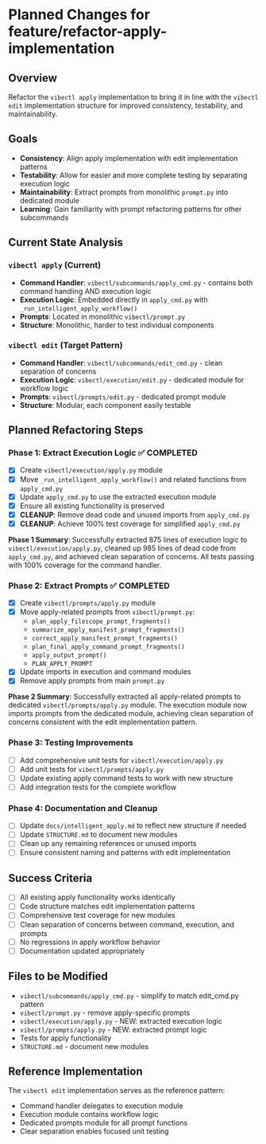 # Planned Changes for feature/refactor-apply-implementation

## Overview
Refactor the `vibectl apply` implementation to bring it in line with the `vibectl edit` implementation structure for improved consistency, testability, and maintainability.

## Goals
- **Consistency**: Align apply implementation with edit implementation patterns
- **Testability**: Allow for easier and more complete testing by separating execution logic
- **Maintainability**: Extract prompts from monolithic `prompt.py` into dedicated module
- **Learning**: Gain familiarity with prompt refactoring patterns for other subcommands

## Current State Analysis

### `vibectl apply` (Current)
- **Command Handler**: `vibectl/subcommands/apply_cmd.py` - contains both command handling AND execution logic
- **Execution Logic**: Embedded directly in `apply_cmd.py` with `_run_intelligent_apply_workflow()`
- **Prompts**: Located in monolithic `vibectl/prompt.py`
- **Structure**: Monolithic, harder to test individual components

### `vibectl edit` (Target Pattern)
- **Command Handler**: `vibectl/subcommands/edit_cmd.py` - clean separation of concerns
- **Execution Logic**: `vibectl/execution/edit.py` - dedicated module for workflow logic
- **Prompts**: `vibectl/prompts/edit.py` - dedicated prompt module
- **Structure**: Modular, each component easily testable

## Planned Refactoring Steps

### Phase 1: Extract Execution Logic ✅ COMPLETED
- [x] Create `vibectl/execution/apply.py` module
- [x] Move `_run_intelligent_apply_workflow()` and related functions from `apply_cmd.py`
- [x] Update `apply_cmd.py` to use the extracted execution module
- [x] Ensure all existing functionality is preserved
- [x] **CLEANUP**: Remove dead code and unused imports from `apply_cmd.py`
- [x] **CLEANUP**: Achieve 100% test coverage for simplified `apply_cmd.py`

**Phase 1 Summary**: Successfully extracted 875 lines of execution logic to `vibectl/execution/apply.py`, cleaned up 985 lines of dead code from `apply_cmd.py`, and achieved clean separation of concerns. All tests passing with 100% coverage for the command handler.

### Phase 2: Extract Prompts ✅ COMPLETED
- [x] Create `vibectl/prompts/apply.py` module
- [x] Move apply-related prompts from `vibectl/prompt.py`:
  - `plan_apply_filescope_prompt_fragments()`
  - `summarize_apply_manifest_prompt_fragments()`
  - `correct_apply_manifest_prompt_fragments()`
  - `plan_final_apply_command_prompt_fragments()`
  - `apply_output_prompt()`
  - `PLAN_APPLY_PROMPT`
- [x] Update imports in execution and command modules
- [x] Remove apply prompts from main `prompt.py`

**Phase 2 Summary**: Successfully extracted all apply-related prompts to dedicated `vibectl/prompts/apply.py` module. The execution module now imports prompts from the dedicated module, achieving clean separation of concerns consistent with the edit implementation pattern.

### Phase 3: Testing Improvements
- [ ] Add comprehensive unit tests for `vibectl/execution/apply.py`
- [ ] Add unit tests for `vibectl/prompts/apply.py`
- [ ] Update existing apply command tests to work with new structure
- [ ] Add integration tests for the complete workflow

### Phase 4: Documentation and Cleanup
- [ ] Update `docs/intelligent_apply.md` to reflect new structure if needed
- [ ] Update `STRUCTURE.md` to document new modules
- [ ] Clean up any remaining references or unused imports
- [ ] Ensure consistent naming and patterns with edit implementation

## Success Criteria
- [ ] All existing apply functionality works identically
- [ ] Code structure matches edit implementation patterns
- [ ] Comprehensive test coverage for new modules
- [ ] Clean separation of concerns between command, execution, and prompts
- [ ] No regressions in apply workflow behavior
- [ ] Documentation updated appropriately

## Files to be Modified
- `vibectl/subcommands/apply_cmd.py` - simplify to match edit_cmd.py pattern
- `vibectl/prompt.py` - remove apply-specific prompts
- `vibectl/execution/apply.py` - NEW: extracted execution logic
- `vibectl/prompts/apply.py` - NEW: extracted prompt logic
- Tests for apply functionality
- `STRUCTURE.md` - document new modules

## Reference Implementation
The `vibectl edit` implementation serves as the reference pattern:
- Command handler delegates to execution module
- Execution module contains workflow logic
- Dedicated prompts module for all prompt functions
- Clear separation enables focused unit testing
